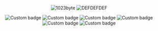 <div align=center>

![1023byte](https://github-readme-stats.vercel.app/api?username=1023byte&theme=dark&show_icons=true)
![DEFDEFDEF](https://activity-graph.herokuapp.com/graph?username=dongyuanwai&theme=dracula)

![Custom badge](https://img.shields.io/badge/CSS-入门-red)
![Custom badge](https://img.shields.io/badge/JavaScript-入门-yellow)
![Custom badge](https://img.shields.io/badge/VUE2-入门-brightgreen)
![Custom badge](https://img.shields.io/badge/VUE3-入门-green)
![Custom badge](https://img.shields.io/badge/Webpack-入门-brightgreen)
![Custom badge](https://img.shields.io/badge/Vite-入门-brightgreen)

 
 

</div>

